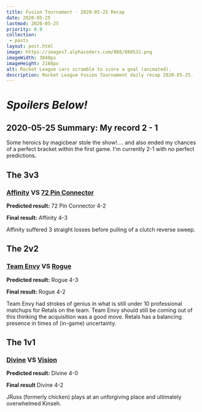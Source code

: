 ```yaml
---
title: Fusion Tournament - 2020-05-25 Recap
date: 2020-05-25
lastmod: 2020-05-25
priority: 0.9
collection: 
 - posts
layout: post.html
image: https://images7.alphacoders.com/888/888532.png
imageWidth: 3840px
imageHeight: 2160px
alt: Rocket League cars scramble to score a goal (animated).
description: Rocket League Fusion Tournament daily recap 2020-05-25.
---
```


# ***Spoilers Below!***

## 2020-05-25 Summary: My record 2 - 1


Some heroics by magicbear stole the show!.... and also ended my chances of a perfect bracket within the first game.  I'm currently 2-1 with no perfect predictions.

## The 3v3

### [Affinity](https://liquipedia.net/rocketleague/Affinity) VS [72 Pin Connector](https://liquipedia.net/rocketleague/72_Pin_Connector)

**Predicted result:** 72 Pin Connector 4-2

**Final result:** Affinity 4-3

Affinity suffered 3 straight losses before pulling of a clutch reverse sweep.

## The 2v2

### [Team Envy](https://liquipedia.net/rocketleague/Team_Envy) VS [Rogue](https://liquipedia.net/rocketleague/Rogue)

**Predicted result:** Rogue 4-3

**Final result:** Rogue 4-2

Team Envy had strokes of genius in what is still under 10 professional matchups for Retals on the team.  Team Envy should still be coming out of this thinking the acquisition was a good move.  Retals has a balancing presence in times of (in-game) uncertainty.

## The 1v1

### [Divine](https://liquipedia.net/rocketleague/Divine) VS [Vision](https://liquipedia.net/rocketleague/Vision)

**Predicted result:** Divine 4-0

**Final result** Divine 4-2

JRuss (formerly chicken) plays at an unforgiving place and ultimately overwhelmed Kinseh.